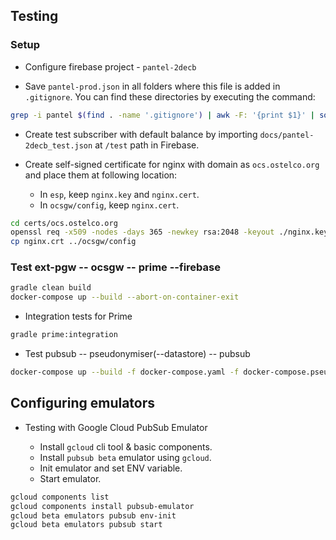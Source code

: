 ## Testing

### Setup

 * Configure firebase project - `pantel-2decb`
 
 * Save `pantel-prod.json` in all folders where this file is added in `.gitignore`.  You can find these directories by
   executing the command:

```bash
grep -i pantel $(find . -name '.gitignore') | awk -F: '{print $1}' | sort | uniq | sed 's/.gitignore//g'
```     
 
 * Create test subscriber with default balance by importing `docs/pantel-2decb_test.json` at `/test` path in Firebase.
 
 * Create self-signed certificate for nginx with domain as `ocs.ostelco.org` and place them at following location:
   * In `esp`, keep `nginx.key` and `nginx.cert`.
   * In `ocsgw/config`, keep `nginx.cert`.

```bash
cd certs/ocs.ostelco.org
openssl req -x509 -nodes -days 365 -newkey rsa:2048 -keyout ./nginx.key -out ./nginx.crt
cp nginx.crt ../ocsgw/config
```
   
### Test ext-pgw -- ocsgw -- prime --firebase

```bash
gradle clean build  
docker-compose up --build --abort-on-container-exit
```    

 * Integration tests for Prime

```bash
gradle prime:integration
``` 
 
 * Test pubsub -- pseudonymiser(--datastore) -- pubsub

```bash
docker-compose up --build -f docker-compose.yaml -f docker-compose.pseu.yaml --abort-on-container-exit
``` 

## Configuring emulators

 * Testing with Google Cloud PubSub Emulator
 
    * Install `gcloud` cli tool & basic components.
    * Install `pubsub beta` emulator using `gcloud`.
    * Init emulator and set ENV variable.
    * Start emulator.
    
```bash
gcloud components list
gcloud components install pubsub-emulator
gcloud beta emulators pubsub env-init
gcloud beta emulators pubsub start
```


